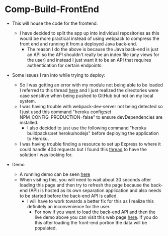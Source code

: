 # Comp-Build-FrontEnd

- This will house the code for the frontend.

  - I have decided to split the app up into individual repositories as this would be more practical instead of using webpack to compress the front end and running it from a deployed Java back-end.
    - The reason I do the above is because the Java back-end is just an API so the API shouldn't really be an index file (any views for the user) and instead I just want it to be an API that requires authentication for certain endpoints.

- Some issues I ran into while trying to deploy:

  - So I was getting an error with my module not being able to be loaded I referred to this thread [here](https://github.com/mars/create-react-app-buildpack/issues/71) and I just realized the directories were case sensitive when being pushed to GitHub but not on my local system.
  - I was having trouble with webpack-dev-server not being detected so I just used this command "heroku config:set NPM_CONFIG_PRODUCTION=false" to ensure devDependencies are installed.
    - I also decided to just use the following command "heroku buildpacks:set heroku/nodejs" before deploying the application to Heroku.
  - I was having trouble finding a resource to set up Express to where it could handle 404 requests but I found this [thread](https://stackoverflow.com/questions/27928372/react-router-urls-dont-work-when-refreshing-or-writing-manually) to have the solution I was looking for.

- Demo
  - A running demo can be seen [here](https://todd-comp-build-frontend.herokuapp.com)
  - When visiting this, you will need to wait about 30 seconds after loading this page and then try to refresh the page because the back-end (API) is hosted as its own separation application and also needs to be started before the back-end API is called.
    - I will have to work towards a better fix for this as I realize this definitely an inconvenience for the user.
      - For now if you want to load the back-end API and then the live demo above you can visit this web page [here](https://todd-comp-build-backend.herokuapp.com/api/computerbuild/). If you do this after loading the front-end portion the data will be populated.
